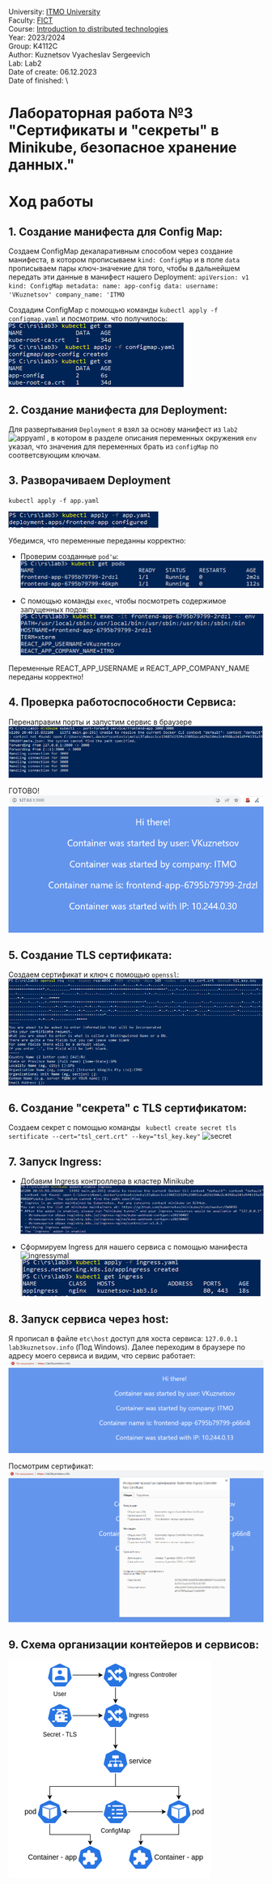 University: [ITMO University](https://itmo.ru/ru/) \
Faculty: [FICT](https://fict.itmo.ru) \
Course: [Introduction to distributed technologies](https://github.com/itmo-ict-faculty/introduction-to-distributed-technologies) \
Year: 2023/2024\
Group: K4112C\
Author: Kuznetsov Vyacheslav Sergeevich \
Lab: Lab2 \
Date of create: 06.12.2023 \
Date of finished: \

# Лабораторная работа №3 "Сертификаты и "секреты" в Minikube, безопасное хранение данных."

# Ход работы

## 1. Cоздание манифеста для Config Map:

Создаем ConfigMap декаларативным способом через создание манифеста, в котором прописываем
`kind: ConfigMap` и в поле `data` прописываем пары ключ-значение для того, чтобы в дальнейшем передать эти данные в манифест нашего Deployment:
`apiVersion: v1
kind: ConfigMap
metadata:
  name: app-config
data:
  username: 'VKuznetsov'
  company_name: 'ITMO`

Создадим ConfigMap c помощью команды `kubectl apply -f configmap.yaml` и посмотрим. что получилось:
![configmap](img/1.PNG)

## 2. Cоздание манифеста для Deployment:

Для развертывания `Deployment` я взял за основу манифест из `lab2` ![appyaml](app.yaml) , в котором в разделе описания переменных окружения `env` указал, что значения для переменных брать из `configMap` по соответсвующим ключам.

## 3. Разворачиваем Deployment

`kubectl apply -f app.yaml`

![manifest](img/2.PNG)

Убедимся, что переменные переданны корректно:

- Проверим созданные `pod'ы`:
  ![pods](img/3.PNG)

- С помощью команды `exec`, чтобы посмотреть содержимое запущенных подов:
  ![podsexec](img/4.PNG)

Переменные REACT_APP_USERNAME и REACT_APP_COMPANY_NAME переданы корректно!

## 4. Проверка работоспособности Сервиса:

Перенаправим порты и запустим сервис в браузере
![service](img/6.PNG)

ГОТОВО!
![localhost](img/7.PNG)

## 5. Создание TLS сертификата:

Создаем сертификат и ключ с помощью `openssl`:
![openssl](img/8.PNG)

## 6. Создание "секрета" с TLS сертификатом:

Создаем секрет с помощью команды
` kubectl create secret tls sertificate --cert="tsl_cert.crt" --key="tsl_key.key"`
![secret](9.png)

## 7. Запуск Ingress:

- Добавим Ingress контроллера в кластер Minikube
  ![ingress](img/5.PNG)

- Сформируем Ingress для нашего сервиса с помощью манифеста ![ingressymal](ingress.yaml)
  ![ingressscreen](img/10.PNG)

## 8. Запуск сервиса через host:

Я прописал в файлe `etc\host` доступ для хоста сервиса: `127.0.0.1 lab3kuznetsov.info` (Под Windows).
Далее переходим в браузере по адресу моего сервиса и видим, что сервис работает:
![browser](img/11.PNG)

Посмотрим сертификат:
![cert](img/12.PNG)

## 9. Схема организации контейеров и сервисов:

![scheme](img/14.png)
